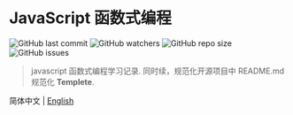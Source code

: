 # JavaScript 函数式编程

![GitHub last commit](https://img.shields.io/github/last-commit/PachVerb/functional-program)
![GitHub watchers](https://img.shields.io/github/watchers/PachVerb/functional-program?style=social)
![GitHub repo size](https://img.shields.io/github/repo-size/PachVerb/functional-program)
![GitHub issues](https://img.shields.io/github/issues-raw/PachVerb/functional-program)

> javascript 函数式编程学习记录. 同时续，规范化开源项目中 README.md 规范化 **Templete**.

简体中文 | [English](./README-zh_CN.md)
